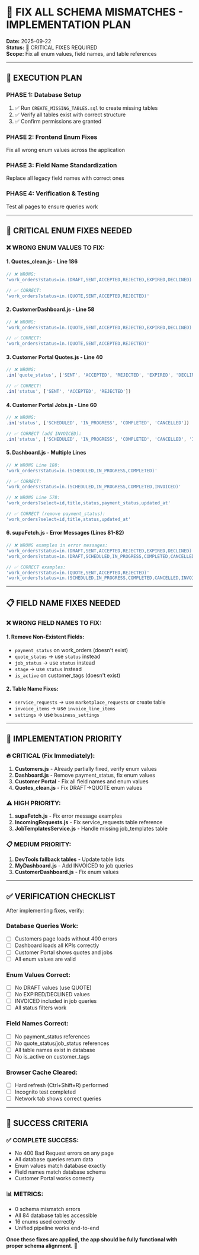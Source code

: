 # 🔧 FIX ALL SCHEMA MISMATCHES - IMPLEMENTATION PLAN

**Date:** 2025-09-22  
**Status:** 🚨 CRITICAL FIXES REQUIRED  
**Scope:** Fix all enum values, field names, and table references  

---

## 🎯 **EXECUTION PLAN**

### **PHASE 1: Database Setup**
1. ✅ Run `CREATE_MISSING_TABLES.sql` to create missing tables
2. ✅ Verify all tables exist with correct structure
3. ✅ Confirm permissions are granted

### **PHASE 2: Frontend Enum Fixes**
Fix all wrong enum values across the application

### **PHASE 3: Field Name Standardization**
Replace all legacy field names with correct ones

### **PHASE 4: Verification & Testing**
Test all pages to ensure queries work

---

## 🔧 **CRITICAL ENUM FIXES NEEDED**

### **❌ WRONG ENUM VALUES TO FIX:**

#### **1. Quotes_clean.js - Line 186**
```javascript
// ❌ WRONG:
'work_orders?status=in.(DRAFT,SENT,ACCEPTED,REJECTED,EXPIRED,DECLINED)'

// ✅ CORRECT:
'work_orders?status=in.(QUOTE,SENT,ACCEPTED,REJECTED)'
```

#### **2. CustomerDashboard.js - Line 58**
```javascript
// ❌ WRONG:
'work_orders?status=in.(QUOTE,SENT,ACCEPTED,REJECTED,EXPIRED,DECLINED)'

// ✅ CORRECT:
'work_orders?status=in.(QUOTE,SENT,ACCEPTED,REJECTED)'
```

#### **3. Customer Portal Quotes.js - Line 40**
```javascript
// ❌ WRONG:
.in('quote_status', ['SENT', 'ACCEPTED', 'REJECTED', 'EXPIRED', 'DECLINED'])

// ✅ CORRECT:
.in('status', ['SENT', 'ACCEPTED', 'REJECTED'])
```

#### **4. Customer Portal Jobs.js - Line 60**
```javascript
// ❌ WRONG:
.in('status', ['SCHEDULED', 'IN_PROGRESS', 'COMPLETED', 'CANCELLED'])

// ✅ CORRECT (add INVOICED):
.in('status', ['SCHEDULED', 'IN_PROGRESS', 'COMPLETED', 'CANCELLED', 'INVOICED'])
```

#### **5. Dashboard.js - Multiple Lines**
```javascript
// ❌ WRONG Line 188:
'work_orders?status=in.(SCHEDULED,IN_PROGRESS,COMPLETED)'

// ✅ CORRECT:
'work_orders?status=in.(SCHEDULED,IN_PROGRESS,COMPLETED,INVOICED)'

// ❌ WRONG Line 578:
'work_orders?select=id,title,status,payment_status,updated_at'

// ✅ CORRECT (remove payment_status):
'work_orders?select=id,title,status,updated_at'
```

#### **6. supaFetch.js - Error Messages (Lines 81-82)**
```javascript
// ❌ WRONG examples in error messages:
'work_orders?status=in.(DRAFT,SENT,ACCEPTED,REJECTED,EXPIRED,DECLINED)'
'work_orders?status=in.(DRAFT,SCHEDULED,IN_PROGRESS,COMPLETED,CANCELLED)'

// ✅ CORRECT examples:
'work_orders?status=in.(QUOTE,SENT,ACCEPTED,REJECTED)'
'work_orders?status=in.(SCHEDULED,IN_PROGRESS,COMPLETED,CANCELLED,INVOICED)'
```

---

## 📋 **FIELD NAME FIXES NEEDED**

### **❌ WRONG FIELD NAMES TO FIX:**

#### **1. Remove Non-Existent Fields:**
- `payment_status` on work_orders (doesn't exist)
- `quote_status` → use `status` instead
- `job_status` → use `status` instead
- `stage` → use `status` instead
- `is_active` on customer_tags (doesn't exist)

#### **2. Table Name Fixes:**
- `service_requests` → use `marketplace_requests` or create table
- `invoice_items` → use `invoice_line_items`
- `settings` → use `business_settings`

---

## 🚀 **IMPLEMENTATION PRIORITY**

### **🔥 CRITICAL (Fix Immediately):**
1. **Customers.js** - Already partially fixed, verify enum values
2. **Dashboard.js** - Remove payment_status, fix enum values
3. **Customer Portal** - Fix all field names and enum values
4. **Quotes_clean.js** - Fix DRAFT→QUOTE enum values

### **⚠️ HIGH PRIORITY:**
1. **supaFetch.js** - Fix error message examples
2. **IncomingRequests.js** - Fix service_requests table reference
3. **JobTemplatesService.js** - Handle missing job_templates table

### **📋 MEDIUM PRIORITY:**
1. **DevTools fallback tables** - Update table lists
2. **MyDashboard.js** - Add INVOICED to job queries
3. **CustomerDashboard.js** - Fix enum values

---

## ✅ **VERIFICATION CHECKLIST**

After implementing fixes, verify:

### **Database Queries Work:**
- [ ] Customers page loads without 400 errors
- [ ] Dashboard loads all KPIs correctly
- [ ] Customer Portal shows quotes and jobs
- [ ] All enum values are valid

### **Enum Values Correct:**
- [ ] No DRAFT values (use QUOTE)
- [ ] No EXPIRED/DECLINED values
- [ ] INVOICED included in job queries
- [ ] All status filters work

### **Field Names Correct:**
- [ ] No payment_status references
- [ ] No quote_status/job_status references
- [ ] All table names exist in database
- [ ] No is_active on customer_tags

### **Browser Cache Cleared:**
- [ ] Hard refresh (Ctrl+Shift+R) performed
- [ ] Incognito test completed
- [ ] Network tab shows correct queries

---

## 🎯 **SUCCESS CRITERIA**

### **✅ COMPLETE SUCCESS:**
- No 400 Bad Request errors on any page
- All database queries return data
- Enum values match database exactly
- Field names match database schema
- Customer Portal works correctly

### **📊 METRICS:**
- 0 schema mismatch errors
- All 84 database tables accessible
- 16 enums used correctly
- Unified pipeline works end-to-end

**Once these fixes are applied, the app should be fully functional with proper schema alignment.** 🚀
